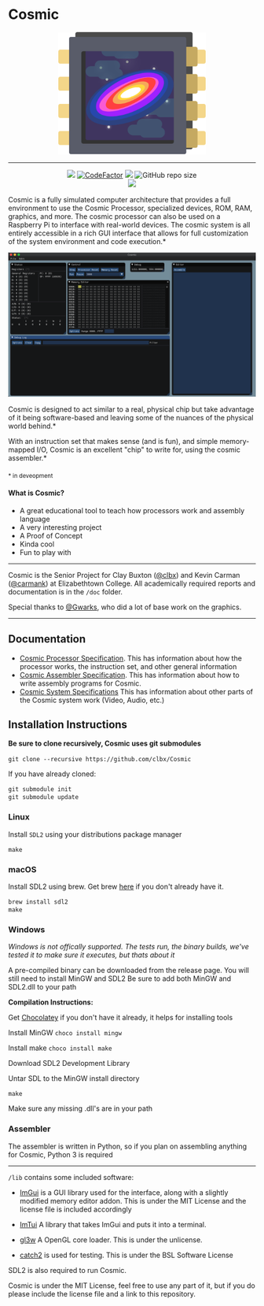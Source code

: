 # Cosmic
<p align="center">
    <a target="_blank" rel="noopener noreferrer"><img width="300" src="./doc/img/logo.png" alt="Cosmic Logo"></a>
<br></p>


----


<p align="center">
<a href="https://travis-ci.org/clbx/Cosmic"><img src="https://travis-ci.org/clbx/Cosmic.svg?branch=master"/></a>
<a href="https://www.codefactor.io/repository/github/clbx/cosmic"><img src="https://www.codefactor.io/repository/github/clbx/cosmic/badge" alt="CodeFactor" /></a>
<a href="https://gitter.im/CosmicProcessor/community?utm_source=badge&utm_medium=badge&utm_campaign=pr-badge"><img src="https://badges.gitter.im/CosmicProcessor/community.svg"/></a>
<img alt="GitHub repo size" src="https://img.shields.io/github/repo-size/clbx/Cosmic">
</br>
<a href="https://gitpod.io/#https://github.com/clbx/Cosmic"><img src="https://gitpod.io/button/open-in-gitpod.svg"></a>
</p>

Cosmic is a fully simulated computer architecture that provides a full environment to use the Cosmic Processor, specialized devices, ROM, RAM, graphics, and more. The cosmic processor can also be used on a Raspberry Pi to interface with real-world devices. The cosmic system is all entirely accessible in a rich GUI interface that allows for full customization of the system environment and code execution.*

<p align="center">
    <a target="_blank" rel="noopener noreferrer"><img width="800" src="./doc/img/cosmicGUI.png" alt="Cosmic GUI"></a>
<br></p>

Cosmic is designed to act similar to a real, physical chip but take advantage of it being software-based and leaving some of the nuances of the physical world behind.*

With an instruction set that makes sense (and is fun), and simple memory-mapped I/O, Cosmic is an excellent "chip" to write for, using the cosmic assembler.*

<sub>* in deveopment</sub>

#### What is Cosmic?
* A great educational tool to teach how processors work and assembly language
* A very interesting project
* A Proof of Concept
* Kinda cool
* Fun to play with


-----

Cosmic is the Senior Project for Clay Buxton ([@clbx](https://github.com/clbx)) and Kevin Carman ([@carmank](https://github.com/carmank)) at Elizabethtown College. All academically required reports and documentation is in the ``/doc`` folder.

Special thanks to [@Gwarks](https://github.com/Gwarks), who did a lot of base work on the graphics.

----

## Documentation
* [Cosmic Processor Specification](https://github.com/clbx/Cosmic/blob/master/doc/Cosmic%20Processor%20Specifications.md). This has information about how the processor works, the instruction set, and other general information
* [Cosmic Assembler Specification](https://github.com/clbx/Cosmic/blob/master/doc/Cosmic%20Assembler%20Specifications.md). This has information about how to write assembly programs for Cosmic.
* [Cosmic System Specifications](https://github.com/clbx/Cosmic/blob/master/doc/Cosmic%20System%20Specifications.md) This has information about other parts of the Cosmic system work (Video, Audio, etc.)

## Installation Instructions
**Be sure to clone recursively, Cosmic uses git submodules**

``git clone --recursive https://github.com/clbx/Cosmic``

If you have already cloned:
```
git submodule init
git submodule update
```


### Linux
Install ``SDL2`` using your distributions package manager
```
make
```


### macOS
Install SDL2 using brew. Get brew [here](brew.sh) if you don't already have it. 
```
brew install sdl2
make
```

### Windows 
_Windows is not offically supported. The tests run, the binary builds, we've tested it to make sure it executes, but thats about it_

A pre-compiled binary can be downloaded from the release page. You will still need to install MinGW and SDL2
Be sure to add both MinGW and SDL2.dll to your path

**Compilation Instructions:**

Get [Chocolatey](https://chocolatey.org/install) if you don't have it already, it helps for installing tools

Install MinGW ``choco install mingw``

Install make ``choco install make``


Download SDL2 Development Library

Untar SDL to the MinGW install directory


```
make
```

Make sure any missing .dll's are in your path

### Assembler

The assembler is written in Python, so if you plan on assembling anything for Cosmic, Python 3 is required

----

``/lib`` contains some included software:
*  [ImGui](https://github.com/ocornut/imgui) is a GUI library used for the interface, along with a slightly modified memory editor addon. This is under the MIT License and the license file is included accordingly

* [ImTui](https://github.com/ggerganov/imtui) A library that takes ImGui and puts it into a terminal.

* [gl3w](https://github.com/skaslev/gl3w) A OpenGL core loader. This is under the unlicense. 

* [catch2](https://github.com/catchorg/Catch2) is used for testing. This is under the BSL Software License


SDL2 is also required to run Cosmic.


Cosmic is under the MIT License, feel free to use any part of it, but if you do please include the license file and a link to this repository.
